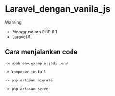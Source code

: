 # Laravel_dengan_vanila_js
> [!WARNING]
> - Menggunakan PHP 8.1
> - Laravel 9.

## Cara menjalankan code
`-> ubah env.example jadi .env `

`-> composer install`

`-> php artisan migrate`

`-> php artisan serve`
